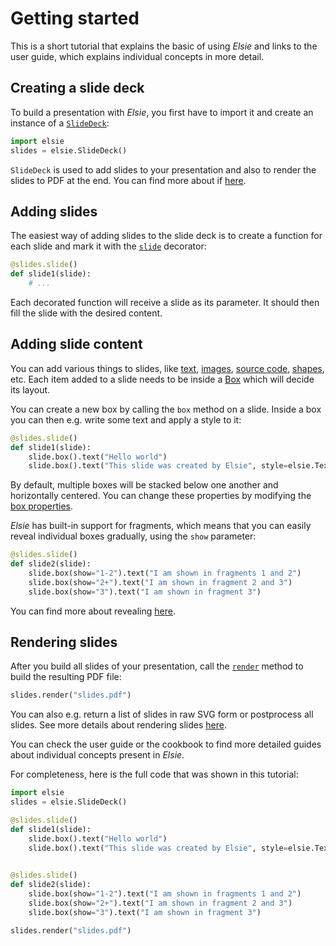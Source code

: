 # Getting started
This is a short tutorial that explains the basic of using *Elsie* and links to the user guide,
which explains individual concepts in more detail.

## Creating a slide deck
To build a presentation with *Elsie*, you first have to import it and create an instance of a
[`SlideDeck`](elsie.slides.slidedeck.SlideDeck):
```python
import elsie
slides = elsie.SlideDeck()
```
`SlideDeck` is used to add slides to your presentation and also to render the slides to PDF at the
end. You can find more about if [here](userguide/basics.md).

## Adding slides
The easiest way of adding slides to the slide deck is to create a function for each slide and
mark it with the [`slide`](elsie.slides.slidedeck.SlideDeck.slide) decorator:
```python
@slides.slide()
def slide1(slide):
    # ...
```
Each decorated function will receive a slide as its parameter. It should then fill the slide with
the desired content.

## Adding slide content
You can add various things to slides, like [text](userguide/text.md),
[images](userguide/images.md), [source code](userguide/syntax_highlighting.md),
[shapes](userguide/shapes.md), etc. Each item added to a slide needs to be inside a
[Box](userguide/layout.md) which will decide its layout.

You can create a new box by calling the `box` method on a slide. Inside a box you can then e.g.
write some text and apply a style to it:
```python
@slides.slide()
def slide1(slide):
    slide.box().text("Hello world")
    slide.box().text("This slide was created by Elsie", style=elsie.TextStyle(bold=True))
```
By default, multiple boxes will be stacked below one another and horizontally centered. You can
change these properties by modifying the
[box properties](userguide/layout.md#default-box-layout-properties).

*Elsie* has built-in support for fragments, which means that you can easily reveal individual boxes
gradually, using the `show` parameter:
```python
@slides.slide()
def slide2(slide):
    slide.box(show="1-2").text("I am shown in fragments 1 and 2")
    slide.box(show="2+").text("I am shown in fragment 2 and 3")
    slide.box(show="3").text("I am shown in fragment 3")
```
You can find more about revealing [here](userguide/revealing.md).

## Rendering slides
After you build all slides of your presentation, call the
[`render`](elsie.slides.slidedeck.SlideDeck.render) method to build the resulting PDF file:
```python
slides.render("slides.pdf")
```
You can also e.g. return a list of slides in raw SVG form or postprocess all slides. See more
details about rendering slides [here](userguide/basics.md#rendering-slides).

You can check the user guide or the cookbook to find more detailed guides about individual concepts
present in *Elsie*.

For completeness, here is the full code that was shown in this tutorial:
```python
import elsie
slides = elsie.SlideDeck()

@slides.slide()
def slide1(slide):
    slide.box().text("Hello world")
    slide.box().text("This slide was created by Elsie", style=elsie.TextStyle(bold=True))

    
@slides.slide()
def slide2(slide):
    slide.box(show="1-2").text("I am shown in fragments 1 and 2")
    slide.box(show="2+").text("I am shown in fragment 2 and 3")
    slide.box(show="3").text("I am shown in fragment 3")

slides.render("slides.pdf")
```
